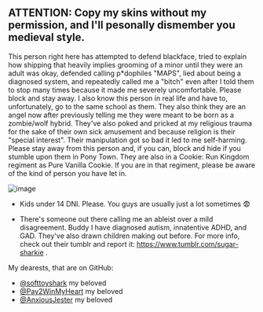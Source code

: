 
<p align="center">
    
</p>
    




## ATTENTION: Copy my skins without my permission, and I'll pesonally dismember you medieval style.




This person right here has attempted to defend blackface, tried to explain how shipping that heavily implies grooming of a minor until they were an adult was okay, defended calling p*dophiles "MAPS", lied about being a diagnosed system, and repeatedly called me a "bitch" even after I told them to stop many times because it made me severely uncomfortable. Please block and stay away. I also know this person in real life and have to, unfortunately, go to the same school as them. They also think they are an angel now after previously telling me they were meant to be born as a zombie/wolf hybrid. They've also poked and pricked at my religious trauma for the sake of their own sick amusement and because religion is their "special interest". Their manipulation got so bad it led to me self-harming. Please stay away from this person and, if you can, block and hide if you stumble upon them in Pony Town. They are also in a Cookie: Run Kingdom regiment as Pure Vanilla Cookie. If you are in that regiment, please be aware of the kind of person you have let in.

 ![image](https://github.com/user-attachments/assets/9dd59fb4-5d52-4cb4-9fc5-72a41eb7ceb9)

 


- Kids under 14 DNI. Please. You guys are usually just a lot sometimes 😨

- There's someone out there calling me an ableist over a mild disagreement. Buddy I have diagnosed autism, innatentive ADHD, and GAD. They've also drawn children making out before. For more info, check out their tumblr and report it: https://www.tumblr.com/sugar-sharkie . 


My dearests, that are on GitHub:
- [@softtoyshark](https://github.com/softtoyshark) my beloved
- [@Pay2WinMyHeart](https://github.com/RBYI-DNC-NoINSPO-please) my beloved
- [@AnxiousJester](https://github.com/AnxiousJester) my beloved



